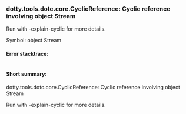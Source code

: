### dotty.tools.dotc.core.CyclicReference: Cyclic reference involving object Stream

 Run with -explain-cyclic for more details.

Symbol: object Stream

#### Error stacktrace:

```

```
#### Short summary: 

dotty.tools.dotc.core.CyclicReference: Cyclic reference involving object Stream

 Run with -explain-cyclic for more details.